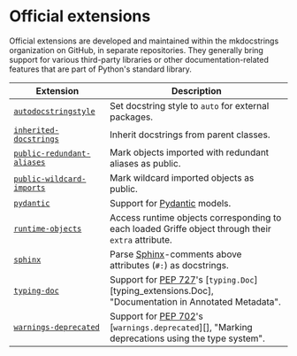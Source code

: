 # Official extensions

Official extensions are developed and maintained within the mkdocstrings organization on GitHub, in separate repositories. They generally bring support for various third-party libraries or other documentation-related features that are part of Python's standard library.

Extension | Description
--------- | -----------
[`autodocstringstyle`](official/autodocstringstyle.md) | Set docstring style to `auto` for external packages.
 [`inherited-docstrings`](official/inherited-docstrings.md) | Inherit docstrings from parent classes.
[`public-redundant-aliases`](official/public-redundant-aliases.md) | Mark objects imported with redundant aliases as public.
[`public-wildcard-imports`](official/public-wildcard-imports.md) | Mark wildcard imported objects as public.
 [`pydantic`](official/pydantic.md) | Support for [Pydantic](https://docs.pydantic.dev/latest/) models.
[`runtime-objects`](official/runtime-objects.md) | Access runtime objects corresponding to each loaded Griffe object through their `extra` attribute.
[`sphinx`](official/sphinx.md) | Parse [Sphinx](https://www.sphinx-doc.org/)-comments above attributes (`#:`) as docstrings.
 [`typing-doc`](official/typingdoc.md) | Support for [PEP 727](https://peps.python.org/pep-0727/)'s [`typing.Doc`][typing_extensions.Doc], "Documentation in Annotated Metadata".
 [`warnings-deprecated`](official/warnings-deprecated.md) | Support for [PEP 702](https://peps.python.org/pep-0702/)'s [`warnings.deprecated`][], "Marking deprecations using the type system".
